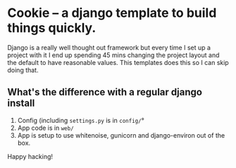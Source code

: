 # Cookie – a django template to build things quickly.

Django is a really well thought out framework but every time I set up a project with it I end up spending
45 mins changing the project layout and the default to have reasonable values. This templates does this so I can skip doing that.

## What's the difference with a regular django install

1. Config (including `settings.py` is in `config/`°
2. App code is in `web/`
3. App is setup to use whitenoise, gunicorn and django-environ out of the box.

Happy hacking!
